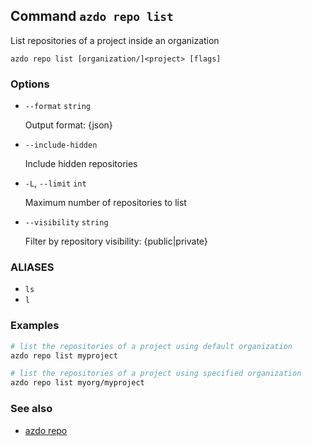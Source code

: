 ## Command `azdo repo list`

List repositories of a project inside an organization

```
azdo repo list [organization/]<project> [flags]
```

### Options


* `--format` `string`

	Output format: {json}

* `--include-hidden`

	Include hidden repositories

* `-L`, `--limit` `int`

	Maximum number of repositories to list

* `--visibility` `string`

	Filter by repository visibility: {public|private}


### ALIASES

- `ls`
- `l`

### Examples

```bash
# list the repositories of a project using default organization
azdo repo list myproject

# list the repositories of a project using specified organization
azdo repo list myorg/myproject
```

### See also

* [azdo repo](./azdo_repo.md)
